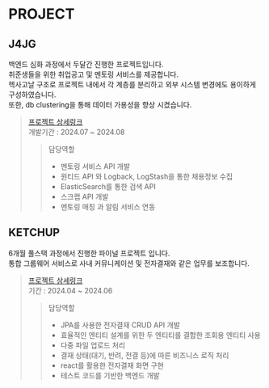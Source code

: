 # PROJECT

## J4JG
백엔드 심화 과정에서 두달간 진행한 프로젝트입니다.  
취준생들을 위한 취업공고 및 멘토링 서비스를 제공합니다.  
헥사고날 구조로 프로젝트 내에서 각 계층를 분리하고 외부 시스템 변경에도 용이하게 구성하였습니다.  
또한, db clustering을 통해 데이터 가용성을 향상 시켰습니다.
> [프로젝트 상세링크](https://github.com/miniato2/J4JG)  
> 개발기간 : 2024.07 ~ 2024.08  
> > 담당역할
> > * 멘토링 서비스 API 개발
> > * 원티드 API 와 Logback, LogStash을 통한 채용정보 수집
> > * ElasticSearch를 통한 검색 API
> > * 스크랩 API 개발
> > * 멘토링 매칭 과 알림 서비스 연동


## KETCHUP
6개월 풀스택 과정에서 진행한 파이널 프로젝트 입니다.  
통합 그룹웨어 서비스로 사내 커뮤니케이션 및 전자결재와 같은 업무를 보조합니다.
> [프로젝트 상세링크](https://github.com/miniato2/Ketchup_Back)  
> 기간 : 2024.04 ~ 2024.06
> > 담당역할
> > * JPA를 사용한 전자결재 CRUD API 개발
> > * 효율적인 엔티티 설계를 위한 두 엔티티를 결합한 조회용 엔티티 사용
> > * 다중 파일 업로드 처리
> > * 결재 상태(대기, 반려, 전결 등)에 따른 비즈니스 로직 처리
> > * react를 활용한 전자결재 화면 구현
> > * 테스트 코드를 기반한 백엔드 개발
